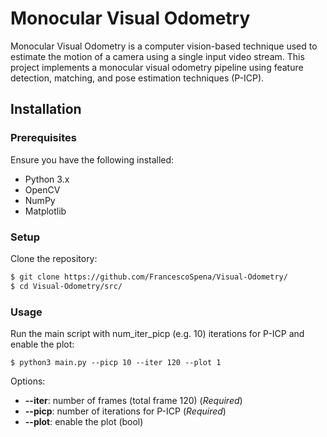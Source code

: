 # Monocular Visual Odometry

Monocular Visual Odometry is a computer vision-based technique used to estimate the motion of a camera using a single input video stream. This project implements a monocular visual odometry pipeline using feature detection, matching, and pose estimation techniques (P-ICP).


## Installation

### Prerequisites
Ensure you have the following installed:
- Python 3.x
- OpenCV
- NumPy
- Matplotlib


### Setup
Clone the repository:
```sh
$ git clone https://github.com/FrancescoSpena/Visual-Odometry/
$ cd Visual-Odometry/src/
```

### Usage
Run the main script with num_iter_picp (e.g. 10) iterations for P-ICP and enable the plot: 

```
$ python3 main.py --picp 10 --iter 120 --plot 1
```

Options:
- **--iter**: number of frames (total frame 120) (*Required*)
- **--picp**: number of iterations for P-ICP (*Required*)
- **--plot**: enable the plot (bool)
